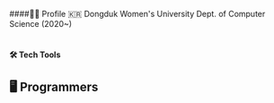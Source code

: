 ####👩‍💼 Profile
🇰🇷 Dongduk Women's University Dept. of Computer Science (2020~) <br/>
<br>
#### 🛠️ Tech Tools
## 🖥️ Programmers
<br>

